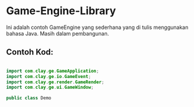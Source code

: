 # Game-Engine-Library
Ini adalah contoh GameEngine yang sederhana yang di tulis menggunakan bahasa Java. Masih dalam pembangunan.

## Contoh Kod:

```java

import com.clay.ge.GameApplication;
import com.clay.ge.io.GameEvent;
import com.clay.ge.render.GameRender;
import com.clay.ge.ui.GameWindow;

public class Demo 
```
